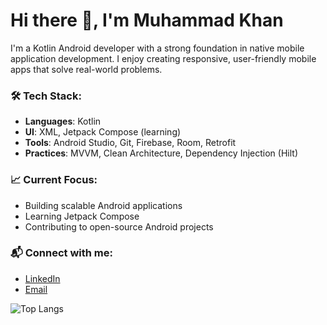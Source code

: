 # Hi there 👋, I'm Muhammad Khan

I'm a Kotlin Android developer with a strong foundation in native mobile application development. I enjoy creating responsive, user-friendly mobile apps that solve real-world problems.

### 🛠️ Tech Stack:
- **Languages**: Kotlin  
- **UI**: XML, Jetpack Compose (learning)  
- **Tools**: Android Studio, Git, Firebase, Room, Retrofit  
- **Practices**: MVVM, Clean Architecture, Dependency Injection (Hilt)

### 📈 Current Focus:
- Building scalable Android applications
- Learning Jetpack Compose
- Contributing to open-source Android projects

### 📬 Connect with me:
- [LinkedIn](https://www.linkedin.com/in/muhammad-khan-0b401233a/)
- [Email](muhammadkhancs0092@gmail.com)

![Top Langs](https://github-readme-stats.vercel.app/api/top-langs/?username=muhammadkhan0092&layout=compact)
